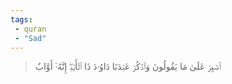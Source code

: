 ```yaml
---
tags: 
 - quran 
 - "Sad"
---
```


> ٱصۡبِرۡ عَلَىٰ مَا يَقُولُونَ وَٱذۡكُرۡ عَبۡدَنَا دَاوُۥدَ ذَا ٱلۡأَيۡدِۖ إِنَّهُۥٓ أَوَّابٌ
